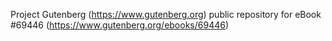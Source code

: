 Project Gutenberg (https://www.gutenberg.org) public repository for
eBook #69446 (https://www.gutenberg.org/ebooks/69446)
